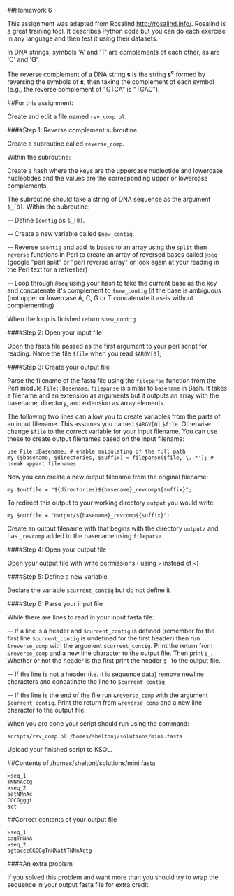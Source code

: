 ##Homework 6

This assignment was adapted from Rosalind http://rosalind.info/. Rosalind is a great training tool. It describes Python code but you can do each exercise in any language and then test it using their datasets.

In DNA strings, symbols 'A' and 'T' are complements of each other, as are 'C' and 'G'.

The reverse complement of a DNA string **s** is the string **s<sup>c</sup>** formed by reversing the symbols of **s**, then taking the complement of each symbol (e.g., the reverse complement of "GTCA" is "TGAC").

##For this assignment:

Create and edit a file named `rev_comp.pl`.

####Step 1: Reverse complement subroutine

Create a subroutine called `reverse_comp`.

Within the subroutine:

Create a hash where the keys are the uppercase nucleotide and lowercase nucleotides and the values are the corresponding upper or lowercase complements. 

The subroutine should take a string of DNA sequence as the argument `$_[0]`. Within the subroutine:

-- Define `$contig` as `$_[0]`.

-- Create a new variable called `$new_contig`.

-- Reverse `$contig` and add its bases to an array using the `split` then `reverse` functions in Perl to create an array of reversed bases called `@seq` (google "perl split" or "perl reverse array" or look again at your reading in the Perl text for a refresher)

-- Loop through `@seq` using your hash to take the current base as the key and concatenate it's complement to `$new_contig` (if the base is ambiguous (not upper or lowercase A, C, G or T concatenate it as-is without complementing)

When the loop is finished return `$new_contig`

####Step 2: Open your input file

Open the fasta file passed as the first argument to your perl script for reading. Name the file `$file` when you read `$ARGV[0]`;

####Step 3: Create your output file

Parse the filename of the fasta file using the `fileparse` function from the Perl module `File::Basename`. `fileparse` is similar to `basename` in Bash. It takes a filename and an extension as arguments but it outputs an array with the basename, directory, and extension as array elements.

The following two lines can allow you to create variables from the parts of an input filename. This assumes you named `$ARGV[0]` `$file`. Otherwise change `$file` to the correct variable for your input filename. You can use these to create output filenames based on the input filename:

```
use File::Basename; # enable maipulating of the full path
my ($basename, $directories, $suffix) = fileparse($file,'\..*'); # break appart filenames
```

Now you can create a new output filename from the original filename:

```
my $outfile = "${directories}${basename}_revcomp${suffix}";
```

To redirect this output to your working directory `output` you would write:

```
my $outfile = "output/${basename}_revcomp${suffix}";
```

Create an output filename with that begins with the directory `output/` and has `_revcomp` added to the basename using `fileparse`.

####Step 4: Open your output file

Open your output file with write permissions ( using `>` instead of `<`)

####Step 5: Define a new variable

Declare the variable `$current_contig` but do not define it

####Step 6: Parse your input file

While there are lines to read in your input fasta file: 

-- If a line is a header and `$current_contig` is defined (remember for the first line `$current_contig` is undefined for the first header) then run `&reverse_comp` with the argument `$current_contig`. Print the return from `&reverse_comp` and a new line character to the output file. Then print `$_`. Whether or not the header is the first print the header `$_` to the output file.

-- If the line is not a header (i.e. it is sequence data) remove newline characters and concatinate the line to `$current_contig`

-- If the line is the end of the file run `&reverse_comp` with the argument `$current_contig`. Print the return from `&reverse_comp` and a new line character to the output file.

When you are done your script should run using the command:

```
scripts/rev_comp.pl /homes/sheltonj/solutions/mini.fasta
```

Upload your finished script to KSOL.

##Contents of /homes/sheltonj/solutions/mini.fasta

```
>seq_1
TNNnActg
>seq_2
aatNNnAc
CCCGgggt
act
```

##Correct contents of your output file

```
>seq_1
cagTnNNA
>seq_2
agtacccCGGGgTnNNattTNNnActg
```

####An extra problem

If you solved this problem and want more than you should try to wrap the sequence in your output fasta file for extra credit.
